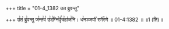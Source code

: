 +++
title = "01-4_1382 उत ब्रुवन्तु"

+++
उ꣣त꣡ ब्रु꣢वन्तु ज꣣न्त꣢व꣣ उ꣢द꣣ग्नि꣡र्वृ꣢त्र꣣हा꣡ज꣢नि। ध꣣नञ्जयो꣡ रणे꣢꣯रणे ॥ 01-4:1382 ॥ ॥1 (ति)॥